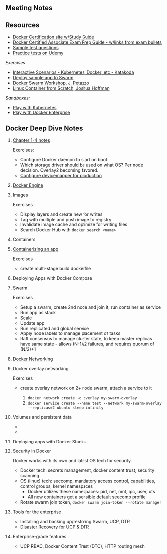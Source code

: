 ## Meeting Notes

## Resources

* [Docker Certification site w/Study Guide](https://success.docker.com/certification)
* [Docker Certified Associate Exam Prep Guide - w/links from exam bullets](https://github.com/Evalle/DCA)
* [Sample test questions](https://djitz.com/certification/https://djitz.com/certification/)
* [Practice tests on Udemy](https://www.udemy.com/docker-certified-associate-certification-2-practice-exams)

*Exercises*
* [Interactive Scenarios - Kubernetes, Docker, etc - Katakoda](https://www.katacoda.com/courses/docker)
* [Deploy sample app to Swarm](https://github.com/dockersamples/atsea-sample-shop-app)
* [Docker Swarm Workshop, J. Petazzo](https://github.com/jpetazzo/container.training)
* [Linux Container from Scratch, Joshua Hoffman](https://vimeo.com/115073286)

*Sandboxes:*
* [Play with Kubernetes](https://labs.play-with-k8s.com/)
* [Play with Docker Enterprise](https://medium.com/@marcosnils/60-seconds-away-from-docker-ee-13d7cf66713f)

## Docker Deep Dive Notes

1. [Chapter 1-4 notes](README-01-04.md)

    Exercises:

    - Configure Docker daemon to start on boot
    - Which storage driver should be used on what OS? Per node decision. Overlay2 becoming favored.
    - [Configure devicemapper for production](https://docs.docker.com/storage/storagedriver/device-mapper-driver/#configure-direct-lvm-mode-for-production)

5. [Docker Engine](README-05-docker-engine.md)

6. Images

    Exercises 

    - Display layers and create new for writes
    - Tag with multiple and push image to registry
    - Invalidate image cache and optimize for writing files
    - Search Docker Hub with `docker search <name>`

7. Containers

8. [Containerizing an app](README-08-containerizing-an-app.md)

    Exercises

    - create multi-stage build dockerfile

9. Deploying Apps with Docker Compose

10. [Swarm](README-10-swarm.md)

    Exercises

    - Setup a swarm, create 2nd node and join it, run container as service
    - Run app as stack
    - Scale
    - Update app
    - Run replicated and global service
    - Apply node labels to manage placement of tasks
    - Raft consensus to manage cluster state, to keep master replicas have same state - allows (N-1)/2 failures, and requires quorum of (N/2)+1

11. [Docker Networking](README-11-network.md)

12. Docker overlay networking
    
    Exercises

    - create overlay network on 2+ node swarm, attach a service to it

        1. `docker network create -d overlay my-swarm-overlay`
        1. `docker service create --name test --network my-swarm-overlay --replicas=2 ubuntu sleep infinity`

13. Volumes and persistent data

    - 
    - 

14. Deploying apps with Docker Stacks

15. Security in Docker

    Docker works with its own and latest OS tech for security.

    - Docker tech: secrets management, docker content trust, security scanning
    - OS (linux) tech: seccomp, mandatory access control, capabilities, control groups, kernel namespaces
        - Docker utilizes these namespaces: pid, net, mnt, ipc, user, uts
        - All new containers get a sensible default seecomp profile
    - Rotate swarm join token, `docker swarm join-token --rotate manager`

16. Tools for the enterprise

    - Installing and backing up/restoring Swarm, UCP, DTR
    - [Disaster Recovery for UCP & DTR](https://docs.docker.com/datacenter/ucp/2.2/guides/admin/backups-and-disaster-recovery/)
    
17. Enterprise-grade features

    - UCP RBAC, Docker Content Trust (DTC), HTTP routing mesh